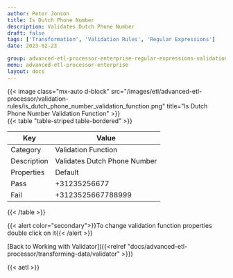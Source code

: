 ```yaml
---
author: Peter Jonson
title: Is Dutch Phone Number
description: Validates Dutch Phone Number
draft: false
tags: ['Transformation', 'Validation Rules', 'Regular Expressions']
date: 2023-02-23

group: advanced-etl-processor-enterprise-regular-expressions-validation
menu: advanced-etl-processor-enterprise
layout: docs
---
```


{{< image class="mx-auto d-block"  src="/images/etl/advanced-etl-processor/validation-rules/is_dutch_phone_number_validation_function.png" title="Is Dutch Phone Number Validation Function" >}}
\
{{< table "table-striped table-bordered" >}}

| Key         | Value                        |
| ----------- | ---------------------------- |
| Category    | Validation Function          |
| Description | Validates Dutch Phone Number |
| Properties  | Default                      |
| Pass        | +31235256677                 |
| Fail        | +3123525667788999            |

{{< /table >}}

{{< alert color="secondary">}}To change validation function properties double click on it{{< /alert >}}

[Back to Working with Validator]({{<relref "docs/advanced-etl-processor/transforming-data/validator" >}})

{{< aetl >}}
